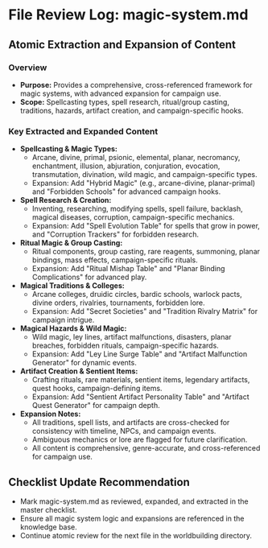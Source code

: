 # File Review Log: magic-system.md

## Atomic Extraction and Expansion of Content

### Overview
- **Purpose:** Provides a comprehensive, cross-referenced framework for magic systems, with advanced expansion for campaign use.
- **Scope:** Spellcasting types, spell research, ritual/group casting, traditions, hazards, artifact creation, and campaign-specific hooks.

### Key Extracted and Expanded Content
- **Spellcasting & Magic Types:**
  - Arcane, divine, primal, psionic, elemental, planar, necromancy, enchantment, illusion, abjuration, conjuration, evocation, transmutation, divination, wild magic, and campaign-specific types.
  - Expansion: Add "Hybrid Magic" (e.g., arcane-divine, planar-primal) and "Forbidden Schools" for advanced campaign hooks.
- **Spell Research & Creation:**
  - Inventing, researching, modifying spells, spell failure, backlash, magical diseases, corruption, campaign-specific mechanics.
  - Expansion: Add "Spell Evolution Table" for spells that grow in power, and "Corruption Trackers" for forbidden research.
- **Ritual Magic & Group Casting:**
  - Ritual components, group casting, rare reagents, summoning, planar bindings, mass effects, campaign-specific rituals.
  - Expansion: Add "Ritual Mishap Table" and "Planar Binding Complications" for advanced play.
- **Magical Traditions & Colleges:**
  - Arcane colleges, druidic circles, bardic schools, warlock pacts, divine orders, rivalries, tournaments, forbidden lore.
  - Expansion: Add "Secret Societies" and "Tradition Rivalry Matrix" for campaign intrigue.
- **Magical Hazards & Wild Magic:**
  - Wild magic, ley lines, artifact malfunctions, disasters, planar breaches, forbidden rituals, campaign-specific hazards.
  - Expansion: Add "Ley Line Surge Table" and "Artifact Malfunction Generator" for dynamic events.
- **Artifact Creation & Sentient Items:**
  - Crafting rituals, rare materials, sentient items, legendary artifacts, quest hooks, campaign-defining items.
  - Expansion: Add "Sentient Artifact Personality Table" and "Artifact Quest Generator" for campaign depth.
- **Expansion Notes:**
  - All traditions, spell lists, and artifacts are cross-checked for consistency with timeline, NPCs, and campaign events.
  - Ambiguous mechanics or lore are flagged for future clarification.
  - All content is comprehensive, genre-accurate, and cross-referenced for campaign use.

## Checklist Update Recommendation
- Mark magic-system.md as reviewed, expanded, and extracted in the master checklist.
- Ensure all magic system logic and expansions are referenced in the knowledge base.
- Continue atomic review for the next file in the worldbuilding directory.
